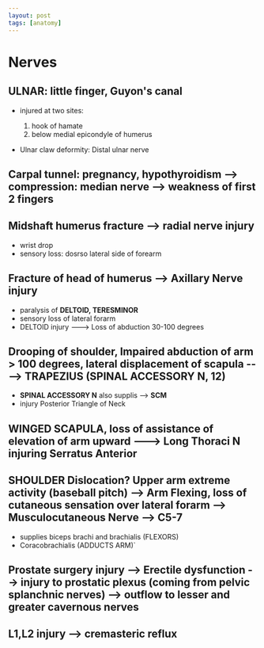 ```yaml
---
layout: post
tags: [anatomy]
---
```



# Nerves

## ULNAR: little finger, Guyon's canal

- injured at two sites:
    1. hook of hamate
    2. below medial epicondyle of humerus

- Ulnar claw deformity: Distal ulnar nerve


## Carpal tunnel: pregnancy, hypothyroidism --> compression: median nerve --> weakness of first 2 fingers

## Midshaft humerus fracture --> radial nerve injury

- wrist drop
- sensory loss: dosrso lateral side of forearm


## Fracture of head of humerus --> __Axillary Nerve__ injury 

- paralysis of __DELTOID, TERESMINOR__ 
- sensory loss of lateral forarm 
- DELTOID injury ---> Loss of abduction 30-100 degrees

## Drooping of shoulder, Impaired abduction of arm > 100 degrees, lateral displacement of scapula ----> TRAPEZIUS (SPINAL ACCESSORY N, 12) 

- __SPINAL ACCESSORY N__ also supplis --> __SCM__ 
- injury Posterior Triangle of Neck

## WINGED SCAPULA, loss of assistance of elevation of arm upward ---> Long Thoraci N injuring Serratus Anterior


## SHOULDER Dislocation? Upper arm extreme activity (baseball pitch) --> Arm Flexing, loss of cutaneous sensation over lateral forarm --> Musculocutaneous Nerve --> C5-7

- supplies biceps brachi and brachialis (FLEXORS)
-  Coracobrachialis (ADDUCTS ARM)`


## Prostate surgery injury --> Erectile dysfunction --> injury to prostatic plexus (coming from pelvic splanchnic nerves) --> outflow to lesser and greater cavernous nerves 

## L1,L2 injury --> cremasteric reflux
